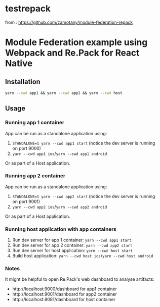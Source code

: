 # testrepack

from : https://github.com/zamotany/module-federation-repack

# Module Federation example using Webpack and Re.Pack for React Native

## Installation

```bash
yarn --cwd app1 && yarn --cwd app2 && yarn --cwd host
```

## Usage

### Running app 1 container

App can be run as a standalone application using:
1. `STANDALONE=1 yarn --cwd app1 start` (notice the dev server is running on port 9000)
2. `yarn --cwd app1 ios`/`yarn --cwd app1 android`
  
Or as part of a Host application.

### Running app 2 container

App can be run as a standalone application using:
1. `STANDALONE=1 yarn --cwd app2 start` (notice the dev server is running on port 9001)
2. `yarn --cwd app2 ios`/`yarn --cwd app2 android`
  
Or as part of a Host application.

### Running host application with app containers

1. Run dev server for app 1 container: `yarn --cwd app1 start`
2. Run dev server for app 2 container: `yarn --cwd app2 start`
3. Run dev server for host application: `yarn --cwd host start`
4. Build host application: `yarn --cwd host ios`/`yarn --cwd host android`

### Notes

It might be helpful to open Re.Pack's web dashboard to analyse artifacts:

- http://localhost:9000/dashboard for app1 container
- http://localhost:9001/dashboard for app2 container
- http://localhost:8081/dashboard for host container
